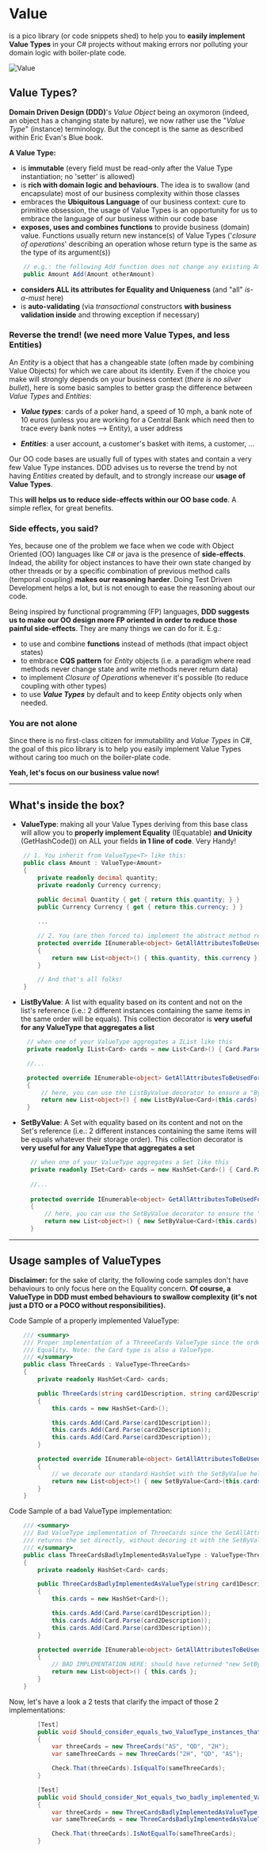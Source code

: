 # Value

is a pico library (or code snippets shed) to help you to __easily implement Value Types__ in your C# projects without making errors nor polluting your domain logic with boiler-plate code.

![Value](https://github.com/tpierrain/Value/blob/master/Value-small.jpg?raw=true)

## Value Types?
__Domain Driven Design (DDD)__'s *Value Object* being an oxymoron (indeed, an object has a changing state by nature), we now rather use the "*Value Type*" (instance) terminology. But the concept is the same as described within Eric Evan's Blue book.

__A Value Type:__
 - is __immutable__ (every field must be read-only after the Value Type instantiation; no 'setter' is allowed)
 - is __rich with domain logic and behaviours__. The idea is to swallow (and encapsulate) most of our business complexity within those classes
 - embraces the __Ubiquitous Language__ of our business context: cure to primitive obsession, the usage of Value Types is an opportunity for us to embrace the language of our business within our code base
 - __exposes, uses and combines functions__ to provide business (domain) value. Functions usually return new instance(s) of Value Types ('*closure of operations*' describing an operation whose return type is the same as the type of its argument(s))

```c#
    // e.g.: the following Add function does not change any existing Amount instance, it just returns a new one
    public Amount Add(Amount otherAmount) 
```

 - __considers ALL its attributes for Equality and Uniqueness__ (and "all" *is-a-must* here)
 - is __auto-validating__ (via *transactional* constructors __with business validation inside__ and throwing exception if necessary)


### Reverse the trend! (we need more Value Types, and less Entities)

An *Entity* is a object that has a changeable state (often made by combining Value Objects) for which we care about its identity. Even if the choice you make will strongly depends on your business context (*there is no silver bullet*), here is some basic samples to better grasp the difference between *Value Types* and *Entities*:
 
 - __*Value types*__: cards of a poker hand, a speed of 10 mph, a bank note of 10 euros (unless you are working for a Central Bank which need then to trace every bank notes --> Entity), a user address

 - __*Entities*__: a user account, a customer's basket with items, a customer, ...

Our OO code bases are usually full of types with states and contain a very few Value Type instances.
DDD advises us to reverse the trend by not having *Entities* created by default, and to strongly increase our __usage of Value Types__. 

This __will helps us to reduce side-effects within our OO base code__. A simple reflex, for great benefits.

### Side effects, you said?

Yes, because one of the problem we face when we code with Object Oriented (OO) languages like C# or java is the presence of __side-effects__. Indead, the ability for object instances to have their own state changed by other threads or by a specific combination of previous method calls (temporal coupling) __makes our reasoning harder__. Doing Test Driven Development helps a lot, but is not enough to ease the reasoning about our code.

Being inspired by functional programming (FP) languages, __DDD suggests us to make our OO design more FP oriented in order to reduce those painful side-effects__. They are many things we can do for it. E.g.: 
 - to use and combine __functions__ instead of methods (that impact object states)
 - to embrace __CQS pattern__ for *Entity* objects (i.e. a paradigm where read methods never change state and write methods never return data)
 - to implement *Closure of Operations* whenever it's possible (to reduce coupling with other types)
 - to use __*Value Types*__ by default and to keep *Entity* objects only when needed.


### You are not alone

Since there is no first-class citizen for immutability and *Value Types* in C#, the goal of this pico library is to help you easily implement Value Types without caring too much on the boiler-plate code. 

__Yeah, let's focus on our business value now!__

--- 

## What's inside the box?

 - __ValueType<T>__: making all your Value Types deriving from this base class will allow you to __properly implement Equality__ (IEquatable) __and Unicity__ (GetHashCode()) on ALL your fields __in 1 line of code__. Very Handy!
```c#
    // 1. You inherit from ValueType<T> like this:
	public class Amount : ValueType<Amount>
    {
        private readonly decimal quantity;
        private readonly Currency currency;
		
		public decimal Quantity { get { return this.quantity; } }
        public Currency Currency { get { return this.currency; } }

		...

		// 2. You (are then forced to) implement the abstract method returning the list of all your fields
		protected override IEnumerable<object> GetAllAttributesToBeUsedForEquality()
        {
            return new List<object>() { this.quantity, this.currency }; // The line of code I was talking about
        }

		// And that's all folks!
    }


```

 - __ListByValue<T>__: A list with equality based on its content and not on the list's reference (i.e.: 2 different instances containing the same items in the same order will be equals). This collection decorator is __very useful for any ValueType that aggregates a list__

 ```c#
      // when one of your ValueType aggregates a IList like this
      private readonly IList<Card> cards = new List<Card>() { Card.Parse("QS"), Card.Parse("AD")};

      //...

      protected override IEnumerable<object> GetAllAttributesToBeUsedForEquality()
      {
          // here, you can use the ListByValue decorator to ensure a "ByValue" equality of your Type.
          return new List<object>() { new ListByValue<Card>(this.cards) };
      }
```

 - __SetByValue<T>__: A Set with equality based on its content and not on the Set's reference (i.e.: 2 different instances containing the same items will be equals whatever their storage order). This collection decorator is __very useful for any ValueType that aggregates a set__

```c#
      // when one of your ValueType aggregates a Set like this
      private readonly ISet<Card> cards = new HashSet<Card>() { Card.Parse("QS"), Card.Parse("AD")};
      
      //...
     
      protected override IEnumerable<object> GetAllAttributesToBeUsedForEquality()
      {
          // here, you can use the SetByValue decorator to ensure the "ByValue" equality of your Type.
          return new List<object>() { new SetByValue<Card>(this.cards) };
      }
```

--- 

## Usage samples of ValueTypes

__Disclaimer:__ for the sake of clarity, the following code samples don't have behaviours to only focus here on the Equality concern. __Of course, a ValueType in DDD must embed behaviours to swallow complexity (it's not just a DTO or a POCO without responsibilities).__

Code Sample of a properly implemented ValueType:

```c#
    /// <summary>
    /// Proper implementation of a ThreeeCards ValueType since the order of the cards doesn't matter during
    /// Equality. Note: the Card type is also a ValueType.
    /// </summary>
    public class ThreeCards : ValueType<ThreeCards>
    {
        private readonly HashSet<Card> cards;

        public ThreeCards(string card1Description, string card2Description, string card3Description)
        {
            this.cards = new HashSet<Card>();

            this.cards.Add(Card.Parse(card1Description));
            this.cards.Add(Card.Parse(card2Description));
            this.cards.Add(Card.Parse(card3Description));
        }

        protected override IEnumerable<object> GetAllAttributesToBeUsedForEquality()
        {
            // we decorate our standard HashSet with the SetByValue helper class.
            return new List<object>() { new SetByValue<Card>(this.cards) };
        }
    }
```

Code Sample of a bad ValueType implementation: 

```c#
    /// <summary>
    /// Bad ValueType implementation of ThreeCards since the GetAllAttributesToBeUsedForEquality() method 
    /// returns the set directly, without decoring it with the SetByValue helper.
    /// </summary>
    public class ThreeCardsBadlyImplementedAsValueType : ValueType<ThreeCards>
    {
        private readonly HashSet<Card> cards;

        public ThreeCardsBadlyImplementedAsValueType(string card1Description, string card2Description, string card3Description)
        {
            this.cards = new HashSet<Card>();

            this.cards.Add(Card.Parse(card1Description));
            this.cards.Add(Card.Parse(card2Description));
            this.cards.Add(Card.Parse(card3Description));
        }

        protected override IEnumerable<object> GetAllAttributesToBeUsedForEquality()
        {
            // BAD IMPLEMENTATION HERE: should have returned "new SetByValue<Card>(this.cards)" instead of "this.cards"
            return new List<object>() { this.cards };
        }
    }
```

Now, let's have a look a 2 tests that clarify the impact of those 2 implementations:

```c#
        [Test]
        public void Should_consider_equals_two_ValueType_instances_that_aggregates_equivalent_SetByValue()
        {
            var threeCards = new ThreeCards("AS", "QD", "2H");
            var sameThreeCards = new ThreeCards("2H", "QD", "AS");

            Check.That(threeCards).IsEqualTo(sameThreeCards);
        }

        [Test]
        public void Should_consider_Not_equals_two_badly_implemented_ValueType_instances_that_aggregates_equivalent_HashSet()
        {
            var threeCards = new ThreeCardsBadlyImplementedAsValueType("AS", "QD", "2H");
            var sameThreeCards = new ThreeCardsBadlyImplementedAsValueType("2H", "QD", "AS");

            Check.That(threeCards).IsNotEqualTo(sameThreeCards);
        }
```
 
